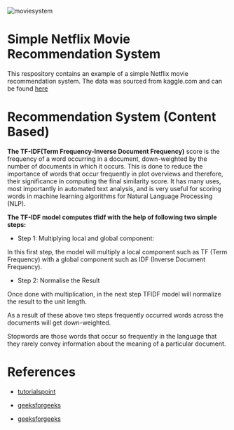 ![moviesystem](https://user-images.githubusercontent.com/71333855/141502778-57e0a158-e094-4264-bfc0-d989a51c9b5c.png)

# Simple Netflix Movie Recommendation System

This respository contains an example of a simple Netflix movie recommendation system. The data was sourced from kaggle.com and can be found [here](https://www.kaggle.com/shivamb/netflix-shows)


# Recommendation System (Content Based)
**The TF-IDF(Term Frequency-Inverse Document Frequency)** score is the frequency of a word occurring in a document, down-weighted by the number of documents in which it occurs. This is done to reduce the importance of words that occur frequently in plot overviews and therefore, their significance in computing the final similarity score. It has many uses, most importantly in automated text analysis, and is very useful for scoring words in machine learning algorithms for Natural Language Processing (NLP).

**The TF-IDF model computes tfidf with the help of following two simple steps:**

* Step 1: Multiplying local and global component:

In this first step, the model will multiply a local component such as TF (Term Frequency) with a global component such as IDF (Inverse Document Frequency).

* Step 2: Normalise the Result

Once done with multiplication, in the next step TFIDF model will normalize the result to the unit length.

As a result of these above two steps frequently occurred words across the documents will get down-weighted.

Stopwords are those words that occur so frequently in the language that they rarely convey information about the meaning of a particular document.

# References
* [tutorialspoint](https://www.tutorialspoint.com/gensim/gensim_creating_tf_idf_matrix.htm#:~:text=TF-IDF%20model%20computes%20tfidf%20with%20the%20help%20of,%28Inverse%20Document%20Frequency%29.%20Step%202%3A%20Normalise%20the%20Result)

* [geeksforgeeks](https://www.geeksforgeeks.org/understanding-tf-idf-term-frequency-inverse-document-frequency/)

* [geeksforgeeks](https://www.geeksforgeeks.org/ml-content-based-recommender-system/)
